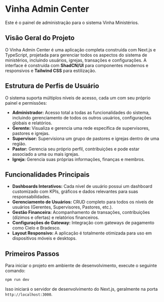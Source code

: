 
# Vinha Admin Center

Este é o painel de administração para o sistema Vinha Ministérios.

## Visão Geral do Projeto

O Vinha Admin Center é uma aplicação completa construída com Next.js e TypeScript, projetada para gerenciar todos os aspectos do sistema de ministérios, incluindo usuários, igrejas, transações e configurações. A interface é construída com **ShadCN/UI** para componentes modernos e responsivos e **Tailwind CSS** para estilização.

## Estrutura de Perfis de Usuário

O sistema suporta múltiplos níveis de acesso, cada um com seu próprio painel e permissões:

-   **Administrador:** Acesso total a todas as funcionalidades do sistema, incluindo gerenciamento de todos os outros usuários, configurações globais e relatórios.
-   **Gerente:** Visualiza e gerencia uma rede específica de supervisores, pastores e igrejas.
-   **Supervisor:** Supervisiona um grupo de pastores e igrejas dentro de uma região.
-   **Pastor:** Gerencia seu próprio perfil, contribuições e pode estar associado a uma ou mais igrejas.
-   **Igreja:** Gerencia suas próprias informações, finanças e membros.

## Funcionalidades Principais

-   **Dashboards Interativos:** Cada nível de usuário possui um dashboard customizado com KPIs, gráficos e dados relevantes para suas responsabilidades.
-   **Gerenciamento de Usuários:** CRUD completo para todos os níveis de usuários (Gerentes, Supervisores, Pastores, etc.).
-   **Gestão Financeira:** Acompanhamento de transações, contribuições (dízimos e ofertas) e relatórios financeiros.
-   **Configurações de Gateway:** Integração com gateways de pagamento como Cielo e Bradesco.
-   **Layout Responsivo:** A aplicação é totalmente otimizada para uso em dispositivos móveis e desktops.

## Primeiros Passos

Para iniciar o projeto em ambiente de desenvolvimento, execute o seguinte comando:

```bash
npm run dev
```

Isso iniciará o servidor de desenvolvimento do Next.js, geralmente na porta `http://localhost:3000`.
